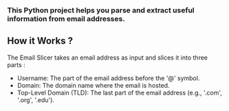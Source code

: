 ### This Python project helps you parse and extract useful information from email addresses.

## How it Works ?

The Email Slicer takes an email address as input and slices it into three parts :

- Username: The part of the email address before the '@' symbol.
- Domain: The domain name where the email is hosted.
- Top-Level Domain (TLD): The last part of the email address (e.g., '.com', '.org', '.edu').
